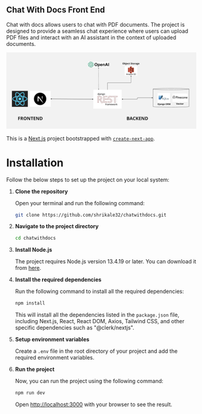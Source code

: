 ## Chat With Docs Front End

Chat with docs allows users to chat with PDF documents. The project is designed to provide a seamless chat experience where users can upload PDF files and interact with an AI assistant in the context of uploaded documents. 

![Application Architecture](<Screen Shot 2023-11-06 at 10.12.52 AM.png>)

This is a [Next.js](https://nextjs.org/) project bootstrapped with [`create-next-app`](https://github.com/vercel/next.js/tree/canary/packages/create-next-app).

# Installation

Follow the below steps to set up the project on your local system:

1. **Clone the repository**

   Open your terminal and run the following command:

   ```bash
   git clone https://github.com/shrikale32/chatwithdocs.git
   ```

2. **Navigate to the project directory**

   ```bash
   cd chatwithdocs
   ```

3. **Install Node.js**

   The project requires Node.js version 13.4.19 or later. You can download it from [here](https://nodejs.org/en/download/).

4. **Install the required dependencies**

   Run the following command to install all the required dependencies:

   ```bash
   npm install
   ```

   This will install all the dependencies listed in the `package.json` file, including Next.js, React, React DOM, Axios, Tailwind CSS, and other specific dependencies such as "@clerk/nextjs".

5. **Setup environment variables**

    Create a `.env` file in the root directory of your project and add the required environment variables.

6. **Run the project**

    Now, you can run the project using the following command:

    ```bash
    npm run dev
    ```

    Open [http://localhost:3000](http://localhost:3000) with your browser to see the result.



   


